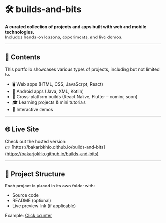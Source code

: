 # 🛠️ builds-and-bits

**A curated collection of projects and apps built with web and mobile technologies.**  
Includes hands-on lessons, experiments, and live demos.

---

## 📁 Contents

This portfolio showcases various types of projects, including but not limited to:

- 🖥️ Web apps (HTML, CSS, JavaScript, React)
- 📱 Android apps (Java, XML, Kotlin)
- 🔧 Cross-platform builds (React Native, Flutter – coming soon)
- 🎓 Learning projects & mini tutorials
- 🚀 Interactive demos

---

## 🌐 Live Site

Check out the hosted version:  
👉 [https://bakarjokhio.github.io/builds-and-bits](https://bakarjokhio.github.io/builds-and-bits)

---

## 📂 Project Structure

Each project is placed in its own folder with:

- Source code
- README (optional)
- Live preview link (if applicable)

Example:
[Click counter](https://bakarjokhio.github.io/builds-and-bits/click-counter/)
